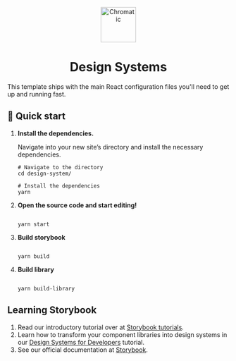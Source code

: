 <p align="center">
  <a href="https://www.chromatic.com/">
    <img alt="Chromatic" src="https://upload.wikimedia.org/wikipedia/tr/3/32/TurkNet_logo.png" height="80" />
  </a>
</p>

<h1 align="center">
   Design Systems
</h1>

This template ships with the main React configuration files you'll need to get up and running fast.

## 🚅 Quick start

1.  **Install the dependencies.**

    Navigate into your new site’s directory and install the necessary dependencies.

    ```shell
    # Navigate to the directory
    cd design-system/

    # Install the dependencies
    yarn
    ```

2.  **Open the source code and start editing!**

    ```shell

    yarn start

    ```

3.  **Build storybook**

    ```shell

    yarn build

    ```

4.  **Build library**

    ```shell

    yarn build-library

    ```

## Learning Storybook

1. Read our introductory tutorial over at [Storybook tutorials](https://storybook.js.org/tutorials/intro-to-storybook/react/en/get-started/).
2. Learn how to transform your component libraries into design systems in our [Design Systems for Developers](https://storybook.js.org/tutorials/design-systems-for-developers/) tutorial.
3. See our official documentation at [Storybook](https://storybook.js.org/).
